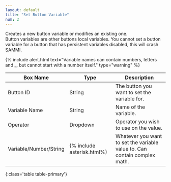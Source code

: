 ```yaml
---
layout: default
title: "Set Button Variable"
num: 2
---
```


Creates a new button variable or modifies an existing one.\
Button variables are other buttons local variables. You cannot set a button variable for a button that has persistent variables disabled, this will crash SAMMI.

{% include alert.html text="Variable names can contain numbers, letters and _, but cannot start with a number itself." type="warning" %}

| Box Name | Type | Description |
|-------|--------|--------
|Button ID | String | The button you want to set the variable for.
| Variable Name | String | Name of the variable. |
| Operator | Dropdown | Operator you wish to use on the value.|
| Variable/Number/String | {% include asterisk.html%} | Whatever you want to set the variable value to. Can contain complex math.
{:class='table table-primary'}






